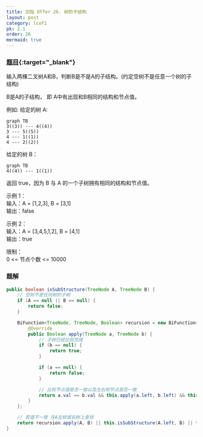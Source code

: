 ```yaml
---
title: 剑指 Offer 26. 树的子结构
layout: post
category: lcof1
pk: 2.1
order: 26
mermaid: true
---
```


### [题目](https://leetcode-cn.com/problems/shu-de-zi-jie-gou-lcof/){:target="_blank"}

输入两棵二叉树A和B，判断B是不是A的子结构。(约定空树不是任意一个树的子结构)

B是A的子结构， 即 A中有出现和B相同的结构和节点值。

例如:
给定的树 A:

```mermaid
graph TB
3((3)) --- 4((4))
3 --- 5((5))
4 --- 1((1))
4 --- 2((2))
```

给定的树 B：

```mermaid
graph TB
4((4)) --- 1((1))
```

返回 true，因为 B 与 A 的一个子树拥有相同的结构和节点值。

示例 1：  
输入：A = [1,2,3], B = [3,1]  
输出：false

示例 2：  
输入：A = [3,4,5,1,2], B = [4,1]  
输出：true

限制：  
0 <= 节点个数 <= 10000

### 题解

```java
public boolean isSubStructure(TreeNode A, TreeNode B) {
    // 空树不是任何树的子树
    if (A == null || B == null) {
        return false;
    }

    BiFunction<TreeNode, TreeNode, Boolean> recursion = new BiFunction<TreeNode, TreeNode, Boolean>() {
        @Override
        public Boolean apply(TreeNode a, TreeNode b) {
            // 子树已经比较完成
            if (b == null) {
                return true;
            }

            if (a == null) {
                return false;
            }

            // 比较节点值是否一致以及左右树节点是否一致
            return a.val == b.val && this.apply(a.left, b.left) && this.apply(a.right, b.right);
        }
    };

    // 若值不一致 在A左树或右树上查找
    return recursion.apply(A, B) || this.isSubStructure(A.left, B) || this.isSubStructure(A.right, B);
}
```